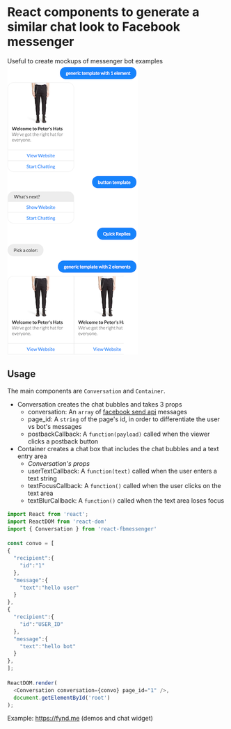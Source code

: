 # React components to generate a similar chat look to Facebook messenger
Useful to create mockups of messenger bot examples  
![Screenshot](/demo.png?raw=true "Screenshot")
## Usage
The main components are `Conversation` and `Container`. 
- Conversation creates the chat bubbles and takes 3 props 
  - conversation: An `array` of [facebook send api](https://developers.facebook.com/docs/messenger-platform/send-api-reference) messages
  - page_id: A `string` of the page's id, in order to differentiate the user vs bot's messages
  - postbackCallback: A `function(payload)` called when the viewer clicks a postback button
- Container creates a chat box that includes the chat bubbles and a text entry area
  - *Conversation's props*
  - userTextCallback: A `function(text)` called when the user enters a text string
  - textFocusCallback: A `function()` called when the user clicks on the text area
  - textBlurCallback: A `function()` called when the text area loses focus
 
````javascript
import React from 'react';
import ReactDOM from 'react-dom'
import { Conversation } from 'react-fbmessenger'

const convo = [
{
  "recipient":{
    "id":"1"
  },
  "message":{
    "text":"hello user"
  }
},
{
  "recipient":{
    "id":"USER_ID"
  },
  "message":{
    "text":"hello bot"
  }
},
];

ReactDOM.render(
  <Conversation conversation={convo} page_id="1" />, 
  document.getElementById('root')
);

````
Example: https://fynd.me (demos and chat widget)
